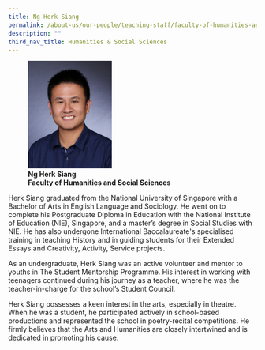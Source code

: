 ```yaml
---
title: Ng Herk Siang
permalink: /about-us/our-people/teaching-staff/faculty-of-humanities-and-social-sciences/ng-herk-siang/
description: ""
third_nav_title: Humanities & Social Sciences
---
```

<figure>
<img style="width:40%" src="/images/ngherksiang.jpg">
<figcaption> <strong>Ng Herk Siang<br>
Faculty of Humanities and Social Sciences</strong> </figcaption>
</figure>


Herk Siang graduated from the National University of Singapore with a Bachelor of Arts in English Language and Sociology. He went on to complete his Postgraduate Diploma in Education with the National Institute of Education (NIE), Singapore,&nbsp;and a master’s degree in Social Studies with NIE. He has also undergone International Baccalaureate's specialised training in teaching History and in guiding students for their Extended Essays and Creativity, Activity, Service projects. &nbsp;

  

As an undergraduate, Herk Siang was an active volunteer and mentor to youths in The Student Mentorship Programme. His interest in working with teenagers continued during his journey as a teacher, where he was the teacher-in-charge for the school’s Student Council.

  

Herk Siang possesses a keen interest in the arts, especially in theatre. When he was a student, he participated actively in school-based productions and represented the school in poetry-recital competitions. He firmly believes that the Arts and Humanities are closely intertwined and is dedicated in promoting his cause.
